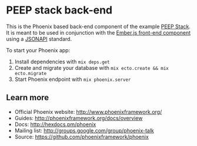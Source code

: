 # PEEP stack back-end

This is the Phoenix based back-end component of the example [PEEP Stack](https://medium.com/@j_mcnally/the-peep-stack-b7ba5afdd055#.kg4bxsapo). It is meant to be used in conjunction with the [Ember.js front-end component](https://github.com/liquid/peep-stack-frontend) using a [JSONAPI](http://jsonapi.org) standard.

To start your Phoenix app:

  1. Install dependencies with `mix deps.get`
  2. Create and migrate your database with `mix ecto.create && mix ecto.migrate`
  3. Start Phoenix endpoint with `mix phoenix.server`

## Learn more

  * Official Phoenix website: http://www.phoenixframework.org/
  * Guides: http://phoenixframework.org/docs/overview
  * Docs: http://hexdocs.pm/phoenix
  * Mailing list: http://groups.google.com/group/phoenix-talk
  * Source: https://github.com/phoenixframework/phoenix
